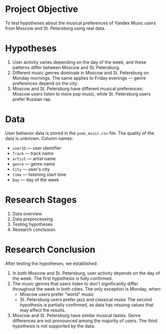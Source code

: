 # Project Objective
To test hypotheses about the musical preferences of Yandex Music users from Moscow and St. Petersburg using real data.

# Hypotheses
1. User activity varies depending on the day of the week, and these patterns differ between Moscow and St. Petersburg.
2. Different music genres dominate in Moscow and St. Petersburg on Monday mornings. The same applies to Friday evenings — genre preferences depend on the city.
3. Moscow and St. Petersburg have different musical preferences: Moscow users listen to more pop music, while St. Petersburg users prefer Russian rap.

# Data
User behavior data is stored in the `yndx_music.csv` file. The quality of the data is unknown.
Column names:
* `userID` — user identifier
* `Track` — track name
* `artist` — artist name
* `genre` — genre name
* `City` — user's city
* `time` — listening start time
* `Day` — day of the week

# Research Stages
1. Data overview
2. Data preprocessing
3. Testing hypotheses
4. Research conclusion

# Research Conclusion
After testing the hypotheses, we established:
1. In both Moscow and St. Petersburg, user activity depends on the day of the week. The first hypothesis is fully confirmed.
2. The music genres that users listen to don't significantly differ throughout the week in both cities. The only exception is Monday, when:
   * Moscow users prefer "world" music
   * St. Petersburg users prefer jazz and classical music
   The second hypothesis is partially confirmed, as data has missing values that may affect the results.
3. Moscow and St. Petersburg have similar musical tastes. Genre differences are not pronounced among the majority of users. The third hypothesis is not supported by the data.

